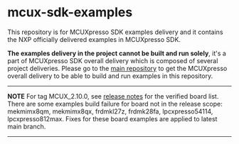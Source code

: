 # mcux-sdk-examples

This repository is for MCUXpresso SDK examples delivery and it contains the NXP officially delivered examples in MCUXpresso SDK. 

**The examples delivery in the project cannot be built and run solely**, it's a part of MCUXpresso SDK overall delivery which is composed of several project deliveries. Please go to the [main repository](https://github.com/NXPmicro/mcux-sdk/) to get the MCUXpresso overall delivery to be able to build and run examples in this repository.

---
**NOTE**
For tag MCUX_2.10.0, see [release notes](https://github.com/NXPmicro/mcux-sdk-examples/releases/tag/MCUX_2.10.0) for the verified board list. There are some examples build failure for board not in the release scope: mekmimx8qm, mekmimx8qx, frdmkl27z, frdmk28fa, lpcxpresso54114, lpcxpresso812max. Fixes for these board examples are applied to latest main branch.

---
